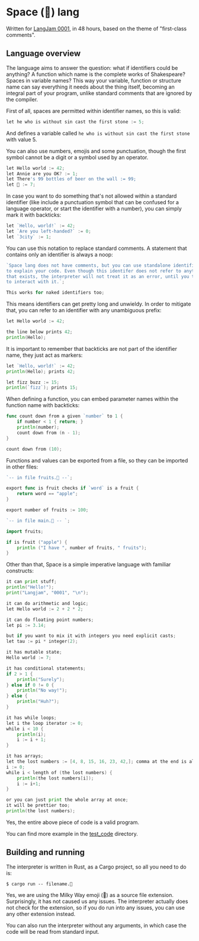 Space (🌌) lang
================

Written for [LangJam 0001](https://github.com/langjam/jam0001), in 48 hours,
based on the theme of "first-class comments".

Language overview
-----------------

The language aims to answer the question: what if identifiers could be anything?
A function which name is the complete works of Shakespeare? Spaces in variable
names? This way your variable, function or structure name can say everything
it needs about the thing itself, becoming an integral part of your program,
unlike standard comments that are ignored by the compiler.

First of all, spaces are permitted within identifier names, so this is valid:

```go
let he who is without sin cast the first stone := 5;
```

And defines a variable called `he who is without sin cast the first stone` with
value 5.

You can also use numbers, emojis and some punctuation, though the first
symbol cannot be a digit or a symbol used by an operator.

```go
let Hello world := 42;
let Annie are you OK? := 1;
let There's 99 bottles of beer on the wall := 99;
let 🌌 := 7;
```

In case you want to do something that's not allowed within a standard
identifier (like include a punctuation symbol that can be confused for
a language operator, or start the identifier with a number), you can
simply mark it with backticks:

```go
let `Hello, world!` := 42;
let `Are you left-handed?` := 0;
let `3city` := 1;
```

You can use this notation to replace standard comments. A statement that contains
only an identifier is always a noop:

```go
`Space lang does not have comments, but you can use standalone identifiers
to explain your code. Even though this identifer does not refer to anything
that exists, the interpreter will not treat it as an error, until you try
to interact with it.`;

This works for naked identifiers too;
```

This means identifiers can get pretty long and unwieldy. In order to mitigate
that, you can refer to an identifier with any unambiguous prefix:

```go
let Hello world := 42;

the line below prints 42;
println(Hello); 
```

It is important to remember that backticks are not part of the identifier name, 
they just act as markers:

```go
let `Hello, world!` := 42;
println(Hello); prints 42;

let fizz buzz := 15;
println(`fizz`); prints 15;
```

When defining a function, you can embed parameter names within the function
name with backticks:

```go
func count down from a given `number` to 1 {
    if number < 1 { return; }
    println(number);
    count down from (n - 1);
}

count down from (10);
```

Functions and values can be exported from a file, so they can be imported in other files:  
```go
`-- in file fruits.🌌 --`;

export func is fruit checks if `word` is a fruit {
	return word == "apple";
}

export number of fruits := 100;

`-- in file main.🌌 -- `;

import fruits;

if is fruit ("apple") {
	println ("I have ", number of fruits, " fruits");
}
```
Other than that, Space is a simple imperative language with familiar constructs:

```go
it can print stuff;
println("Hello!");
print("Langjam", "0001", "\n");

it can do arithmetic and logic;
let Hello world := 2 + 2 * 2;

it can do floating point numbers;
let pi := 3.14;

but if you want to mix it with integers you need explicit casts;
let tau := pi * integer(2);

it has mutable state;
Hello world := 7;

it has conditional statements;
if 2 > 1 {
	println("Surely");
} else if 0 != 0 {
	println("No way!");
} else {
	println("Huh?");
}

it has while loops;
let i the loop iterator := 0;
while i < 10 {
	println(i);
	i := i + 1;
}

it has arrays;
let the lost numbers := [4, 8, 15, 16, 23, 42,]; comma at the end is allowed;
i := 0;
while i < length of (the lost numbers) {
	println(the lost numbers[i]);
	i := i+1;
}

or you can just print the whole array at once;
it will be prettier too;
println(the lost numbers); 
```

Yes, the entire above piece of code is a valid program.

You can find more example in the [test_code](test_code/) directory.


Building and running
--------------------

The interpreter is written in Rust, as a Cargo project, so all you need
to do is:

```
$ cargo run -- filename.🌌
```

Yes, we are using the Milky Way emoji (🌌) as a source file extension.
Surprisingly, it has not caused us any issues. The interpreter actually does 
not check for the extension, so if you do run into any issues, you can use any 
other extension instead.

You can also run the interpreter without any arguments, in which case
the code will be read from standard input.